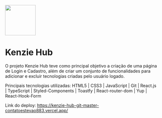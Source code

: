 <img src="https://github.com/contatoestevao883/contatoestevao883/assets/122030037/77f0e576-ccbd-43ed-ac2b-a4a3f787a769" width=100px>  

# Kenzie Hub

O projeto Kenzie Hub teve como principal objetivo a criação de uma página de Login e Cadastro, além de criar um conjunto de funcionalidades para adicionar e excluir tecnologias criadas pelo usuário logado.

Principais tecnologias utilizadas: HTML5 | CSS3 | JavaScript | Git | React.js | TypeScript | Styled-Components | Toastfy | React-router-dom | Yup | React-Hook-Form

Link do deploy: https://kenzie-hub-git-master-contatoestevao883.vercel.app/

